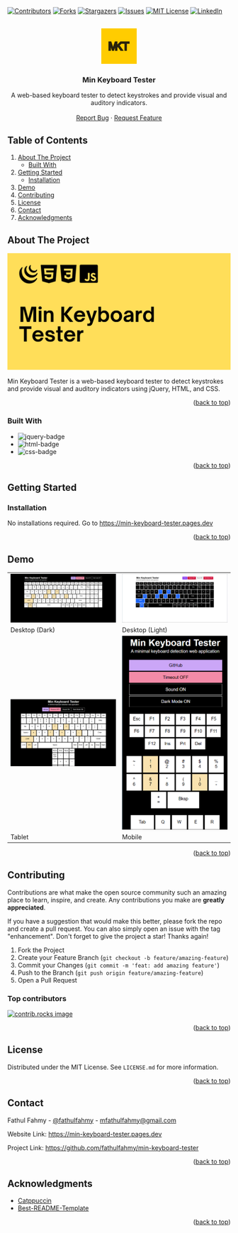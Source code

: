 <a id="readme-top"></a>

<!-- PROJECT SHIELDS -->

[![Contributors][contributors-shield]][contributors-url]
[![Forks][forks-shield]][forks-url]
[![Stargazers][stars-shield]][stars-url]
[![Issues][issues-shield]][issues-url]
[![MIT License][license-shield]][license-url]
[![LinkedIn][linkedin-shield]][linkedin-url]

<!-- PROJECT LOGO -->

<br />

<div align="center">
  <a href="https://github.com/fathulfahmy/min-keyboard-tester">
    <img src="docs/icon.png" alt="Logo" width="80" height="80">
  </a>

  <h3 align="center">Min Keyboard Tester</h3>

  <p align="center">
   A web-based keyboard tester to detect keystrokes and provide visual and auditory indicators.
    <br />
    <br />
    <a href="https://github.com/fathulfahmy/min-keyboard-tester/issues/new?labels=bug&template=bug-report---.md">Report Bug</a>
    &middot;
    <a href="https://github.com/fathulfahmy/min-keyboard-tester/issues/new?labels=enhancement&template=feature-request---.md">Request Feature</a>
  </p>
</div>

<!-- TABLE OF CONTENTS -->

## Table of Contents

<ol>
  <li>
    <a href="#about-the-project">About The Project</a>
    <ul>
      <li><a href="#built-with">Built With</a></li>
    </ul>
  </li>
  <li>
    <a href="#getting-started">Getting Started</a>
    <ul>
      <li><a href="#installation">Installation</a></li>
    </ul>
  </li>
  <li><a href="#demo">Demo</a></li>
  <li><a href="#contributing">Contributing</a></li>
  <li><a href="#license">License</a></li>
  <li><a href="#contact">Contact</a></li>
  <li><a href="#acknowledgments">Acknowledgments</a></li>
</ol>

<!-- ABOUT THE PROJECT -->

## About The Project

![product-screenshot]

Min Keyboard Tester is a web-based keyboard tester to detect keystrokes and provide visual and auditory indicators using jQuery, HTML, and CSS.

<p align="right">(<a href="#readme-top">back to top</a>)</p>

### Built With

- ![jquery-badge]
- ![html-badge]
- ![css-badge]

<p align="right">(<a href="#readme-top">back to top</a>)</p>

<!-- GETTING STARTED -->

## Getting Started

### Installation

No installations required. Go to https://min-keyboard-tester.pages.dev

<p align="right">(<a href="#readme-top">back to top</a>)</p>

<!-- DEMO EXAMPLES -->

## Demo

<table>
   <tr>
      <td><img src="docs/desktop_dark.png" alt="Screenshot"></td>
      <td><img src="docs/desktop_light.png" alt="Screenshot"></td>
   </tr>
   <tr>
      <td>Desktop (Dark)</td>
      <td>Desktop (Light)</td>
   </tr>
   <tr>
      <td><img src="docs/tablet.png" alt="Screenshot"></td>
      <td><img src="docs/mobile.png" alt="Screenshot"></td>
   </tr>
   <tr>
      <td>Tablet</td>
      <td>Mobile</td>
   </tr>
</table>

<p align="right">(<a href="#readme-top">back to top</a>)</p>

<!-- CONTRIBUTING -->

## Contributing

Contributions are what make the open source community such an amazing place to learn, inspire, and create. Any contributions you make are **greatly appreciated**.

If you have a suggestion that would make this better, please fork the repo and create a pull request. You can also simply open an issue with the tag "enhancement".
Don't forget to give the project a star! Thanks again!

1. Fork the Project
2. Create your Feature Branch (`git checkout -b feature/amazing-feature`)
3. Commit your Changes (`git commit -m 'feat: add amazing feature'`)
4. Push to the Branch (`git push origin feature/amazing-feature`)
5. Open a Pull Request

### Top contributors

<a href="https://github.com/fathulfahmy/min-keyboard-tester/graphs/contributors">
  <img src="https://contrib.rocks/image?repo=fathulfahmy/min-keyboard-tester" alt="contrib.rocks image" />
</a>

<p align="right">(<a href="#readme-top">back to top</a>)</p>

<!-- LICENSE -->

## License

Distributed under the MIT License. See `LICENSE.md` for more information.

<p align="right">(<a href="#readme-top">back to top</a>)</p>

<!-- CONTACT -->

## Contact

Fathul Fahmy - [@fathulfahmy](https://linkedin.com/in/fathulfahmy) - mfathulfahmy@gmail.com

Website Link: https://min-keyboard-tester.pages.dev

Project Link: https://github.com/fathulfahmy/min-keyboard-tester

<p align="right">(<a href="#readme-top">back to top</a>)</p>

<!-- ACKNOWLEDGMENTS -->

## Acknowledgments

- [Catppuccin](https://catppuccin.com/palette/)
- [Best-README-Template](https://github.com/othneildrew/Best-README-Template)

<p align="right">(<a href="#readme-top">back to top</a>)</p>

<!-- MARKDOWN LINKS & IMAGES -->
<!-- https://www.markdownguide.org/basic-syntax/#reference-style-links -->

[contributors-shield]: https://img.shields.io/github/contributors/fathulfahmy/min-keyboard-tester.svg?style=for-the-badge
[contributors-url]: https://github.com/fathulfahmy/min-keyboard-tester/graphs/contributors
[forks-shield]: https://img.shields.io/github/forks/fathulfahmy/min-keyboard-tester.svg?style=for-the-badge
[forks-url]: https://github.com/fathulfahmy/min-keyboard-tester/network/members
[stars-shield]: https://img.shields.io/github/stars/fathulfahmy/min-keyboard-tester.svg?style=for-the-badge
[stars-url]: https://github.com/fathulfahmy/min-keyboard-tester/stargazers
[issues-shield]: https://img.shields.io/github/issues/fathulfahmy/min-keyboard-tester.svg?style=for-the-badge
[issues-url]: https://github.com/fathulfahmy/min-keyboard-tester/issues
[license-shield]: https://img.shields.io/github/license/fathulfahmy/min-keyboard-tester.svg?style=for-the-badge
[license-url]: https://github.com/fathulfahmy/min-keyboard-tester/blob/main/LICENSE.md
[linkedin-shield]: https://img.shields.io/badge/-LinkedIn-black.svg?style=for-the-badge&logo=linkedin&colorB=555
[linkedin-url]: https://linkedin.com/in/fathulfahmy
[product-screenshot]: docs/banner.png
[jquery-badge]: https://img.shields.io/badge/jQuery-0769AD?logo=jquery&logoColor=white&style=for-the-badge
[html-badge]: https://img.shields.io/badge/HTML5-E34F26?logo=html5&logoColor=white&style=for-the-badge
[css-badge]: https://img.shields.io/badge/CSS3-1572B6?logo=css3&logoColor=white&style=for-the-badge
